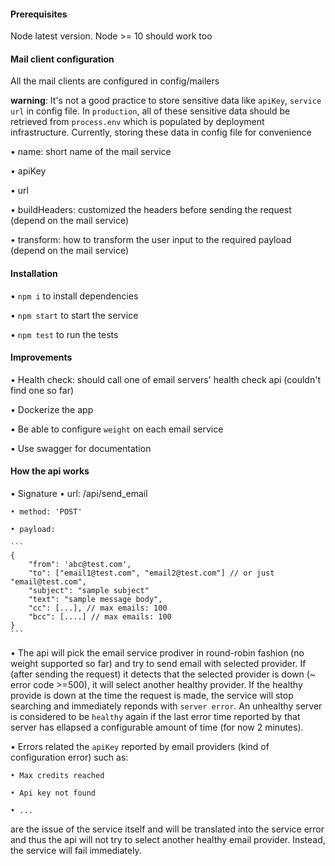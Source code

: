 #### Prerequisites

Node latest version. Node >= 10 should work too

#### Mail client configuration

All the mail clients are configured in config/mailers

**warning**: It's not a good practice to store sensitive data like `apiKey`, `service url` in config file. In `production`, all of these sensitive data should be retrieved from `process.env` which is populated by deployment infrastructure. Currently, storing these data in config file for convenience

• name: short name of the mail service

• apiKey

• url

• buildHeaders: customized the headers before sending the request (depend on the mail service)

• transform: how to transform the user input to the required payload (depend on the mail service)

#### Installation

• `npm i` to install dependencies

• `npm start` to start the service

• `npm test` to run the tests

#### Improvements

• Health check: should call one of email servers' health check api (couldn't find one so far)

• Dockerize the app

• Be able to configure `weight` on each email service

• Use swagger for documentation

#### How the api works

• Signature
• url: /api/send_email

    • method: 'POST'

    • payload:

    ```
    {
        "from": 'abc@test.com',
        "to": ["email1@test.com", "email2@test.com"] // or just "email@test.com",
        "subject": "sample subject"
        "text": "sample message body",
        "cc": [...], // max emails: 100
        "bcc": [....] // max emails: 100
    }
    ```

• The api will pick the email service prodiver in round-robin fashion (no weight supported so far) and try to send email with selected provider. If (after sending the request) it detects that the selected provider is down (~ error code >=500), it will select another healthy provider. If the healthy provide is down at the time the request is made, the service will stop searching and immediately reponds with `server error`. An unhealthy server is considered to be `healthy` again if the last error time reported by that server has ellapsed a configurable amount of time (for now 2 minutes).

• Errors related the `apiKey` reported by email providers (kind of configuration error) such as:

    • Max credits reached

    • Api key not found

    • ...

are the issue of the service itself and will be translated into the service error and thus the api will not try to select another healthy email provider. Instead, the service will fail immediately.
